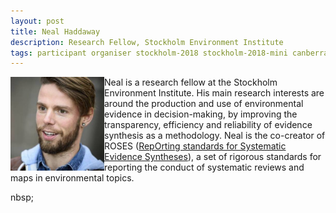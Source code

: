 ```yaml
---
layout: post
title: Neal Haddaway
description: Research Fellow, Stockholm Environment Institute
tags: participant organiser stockholm-2018 stockholm-2018-mini canberra-2019 stkm-2018-organiser cbr-2019-organiser
---
```

<img align="left" width="150" height="150" src="/events/2019-04-canberra/people/Haddaway_Neal.jpg" alt="Neal Haddaway"/>Neal is a research fellow at the Stockholm Environment Institute. His main research interests are around the production and use of environmental evidence in decision-making, by improving the transparency, efficiency and reliability of evidence synthesis as a methodology. Neal is the co-creator of ROSES (<a href="http://www.roses-reporting.com" target="_blank" rel="noopener">RepOrting standards for Systematic Evidence Syntheses</a>), a set of rigorous standards for reporting the conduct of systematic reviews and maps in environmental topics.  

<a href="https://sei.academia.edu/NealHaddaway" title="Homepage" target="_blank" rel="noopener">
  <i class="fa fa-home fa-2x" style="color:#4FB3A9"></i>
</a>nbsp;
<a href="https://twitter.com/nealhaddaway" title="Twitter" target="_blank"
rel="noopener">
  <i class="fa fa-twitter fa-2x" style="color:#4FB3A9"></i>
</a>